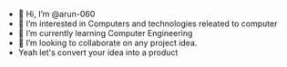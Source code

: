 - 👋 Hi, I’m @arun-060
- 👀 I’m interested in Computers and technologies releated to computer
- 🌱 I’m currently learning Computer Engineering
- 💞️ I’m looking to collaborate on any project idea.
- Yeah let's convert your idea into a product

<!---
arun-060/arun-060 is a ✨ special ✨ repository because its `README.md` (this file) appears on your GitHub profile.
You can click the Preview link to take a look at your changes.
--->
